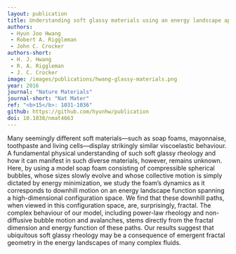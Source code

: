 ```yaml
---
layout: publication
title: Understanding soft glassy materials using an energy landscape approach
authors:
 - Hyun Joo Hwang
 - Robert A. Riggleman
 - John C. Crocker
authors-short:
 - H. J. Hwang
 - R. A. Riggleman
 - J. C. Crocker
image: /images/publications/hwang-glassy-materials.png
year: 2016
journal: "Nature Materials"
journal-short: "Nat Mater"
ref: "<b>15</b>: 1031-1036"
github: https://github.com/hyunhw/publication
doi: 10.1038/nmat4663
---
```


Many seemingly different soft materials—such as soap foams, mayonnaise, toothpaste and living cells—display strikingly similar viscoelastic behaviour. A fundamental physical understanding of such soft glassy rheology and how it can manifest in such diverse materials, however, remains unknown. Here, by using a model soap foam consisting of compressible spherical bubbles, whose sizes slowly evolve and whose collective motion is simply dictated by energy minimization, we study the foam’s dynamics as it corresponds to downhill motion on an energy landscape function spanning a high-dimensional configuration space. We find that these downhill paths, when viewed in this configuration space, are, surprisingly, fractal. The complex behaviour of our model, including power-law rheology and non-diffusive bubble motion and avalanches, stems directly from the fractal dimension and energy function of these paths. Our results suggest that ubiquitous soft glassy rheology may be a consequence of emergent fractal geometry in the energy landscapes of many complex fluids.
